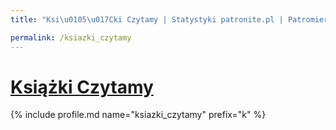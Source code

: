 ```yaml
---
title: "Ksi\u0105\u017Cki Czytamy | Statystyki patronite.pl | Patromierz"

permalink: /ksiazki_czytamy
---
```


# [Książki Czytamy](https://patronite.pl/ksiazki_czytamy)

{% include profile.md name="ksiazki_czytamy" prefix="k" %}
